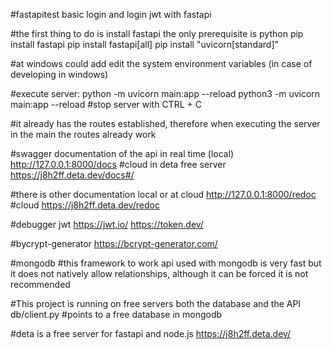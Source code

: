 #fastapitest
 basic login and login jwt with fastapi 

#the first thing to do is install fastapi the only prerequisite is python 
pip install fastapi
pip install fastapi[all]
pip install "uvicorn[standard]"

#at windows could add edit the system environment variables (in case of developing in windows)

#execute server:
python -m uvicorn main:app --reload
python3 -m uvicorn main:app --reload
#stop server with CTRL + C

#it already has the routes established, therefore when executing the server in the main the routes already work 

#swagger documentation of the api in real time (local)
http://127.0.0.1:8000/docs
#cloud in deta free server
https://j8h2ff.deta.dev/docs#/

#there is other documentation local or at cloud 
http://127.0.0.1:8000/redoc
#cloud
https://j8h2ff.deta.dev/redoc

#debugger jwt
https://jwt.io/
https://token.dev/

#bycrypt-generator
https://bcrypt-generator.com/

#mongodb
#this framework to work api used with mongodb is very fast but it does not natively allow relationships, although it can be forced it is not recommended

#This project is running on free servers both the database and the API
db/client.py 
#points to a free database in mongodb

#deta is a free server for fastapi and node.js
https://j8h2ff.deta.dev/

